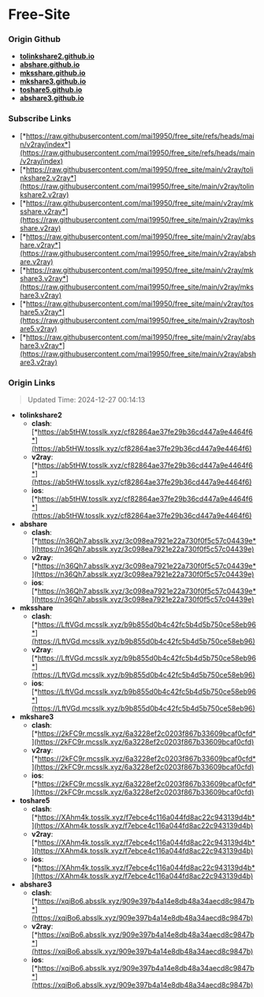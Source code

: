 # Free-Site

### Origin Github

- [**tolinkshare2.github.io**](https://github.com/tolinkshare2/tolinkshare2.github.io)
- [**abshare.github.io**](https://github.com/abshare/abshare.github.io)
- [**mksshare.github.io**](https://github.com/mksshare/mksshare.github.io)
- [**mkshare3.github.io**](https://github.com/mkshare3/mkshare3.github.io)
- [**toshare5.github.io**](https://github.com/toshare5/toshare5.github.io)
- [**abshare3.github.io**](https://github.com/abshare3/abshare3.github.io)

### Subscribe Links

- [*https://raw.githubusercontent.com/mai19950/free_site/refs/heads/main/v2ray/index*](https://raw.githubusercontent.com/mai19950/free_site/refs/heads/main/v2ray/index)
- [*https://raw.githubusercontent.com/mai19950/free_site/main/v2ray/tolinkshare2.v2ray*](https://raw.githubusercontent.com/mai19950/free_site/main/v2ray/tolinkshare2.v2ray)
- [*https://raw.githubusercontent.com/mai19950/free_site/main/v2ray/mksshare.v2ray*](https://raw.githubusercontent.com/mai19950/free_site/main/v2ray/mksshare.v2ray)
- [*https://raw.githubusercontent.com/mai19950/free_site/main/v2ray/abshare.v2ray*](https://raw.githubusercontent.com/mai19950/free_site/main/v2ray/abshare.v2ray)
- [*https://raw.githubusercontent.com/mai19950/free_site/main/v2ray/mkshare3.v2ray*](https://raw.githubusercontent.com/mai19950/free_site/main/v2ray/mkshare3.v2ray)
- [*https://raw.githubusercontent.com/mai19950/free_site/main/v2ray/toshare5.v2ray*](https://raw.githubusercontent.com/mai19950/free_site/main/v2ray/toshare5.v2ray)
- [*https://raw.githubusercontent.com/mai19950/free_site/main/v2ray/abshare3.v2ray*](https://raw.githubusercontent.com/mai19950/free_site/main/v2ray/abshare3.v2ray)

### Origin Links

> Updated Time: 2024-12-27 00:14:13

- **tolinkshare2**
  - **clash**: [*https://ab5tHW.tosslk.xyz/cf82864ae37fe29b36cd447a9e4464f6*](https://ab5tHW.tosslk.xyz/cf82864ae37fe29b36cd447a9e4464f6)
  - **v2ray**: [*https://ab5tHW.tosslk.xyz/cf82864ae37fe29b36cd447a9e4464f6*](https://ab5tHW.tosslk.xyz/cf82864ae37fe29b36cd447a9e4464f6)
  - **ios**: [*https://ab5tHW.tosslk.xyz/cf82864ae37fe29b36cd447a9e4464f6*](https://ab5tHW.tosslk.xyz/cf82864ae37fe29b36cd447a9e4464f6)
- **abshare**
  - **clash**: [*https://n36Qh7.absslk.xyz/3c098ea7921e22a730f0f5c57c04439e*](https://n36Qh7.absslk.xyz/3c098ea7921e22a730f0f5c57c04439e)
  - **v2ray**: [*https://n36Qh7.absslk.xyz/3c098ea7921e22a730f0f5c57c04439e*](https://n36Qh7.absslk.xyz/3c098ea7921e22a730f0f5c57c04439e)
  - **ios**: [*https://n36Qh7.absslk.xyz/3c098ea7921e22a730f0f5c57c04439e*](https://n36Qh7.absslk.xyz/3c098ea7921e22a730f0f5c57c04439e)
- **mksshare**
  - **clash**: [*https://LftVGd.mcsslk.xyz/b9b855d0b4c42fc5b4d5b750ce58eb96*](https://LftVGd.mcsslk.xyz/b9b855d0b4c42fc5b4d5b750ce58eb96)
  - **v2ray**: [*https://LftVGd.mcsslk.xyz/b9b855d0b4c42fc5b4d5b750ce58eb96*](https://LftVGd.mcsslk.xyz/b9b855d0b4c42fc5b4d5b750ce58eb96)
  - **ios**: [*https://LftVGd.mcsslk.xyz/b9b855d0b4c42fc5b4d5b750ce58eb96*](https://LftVGd.mcsslk.xyz/b9b855d0b4c42fc5b4d5b750ce58eb96)
- **mkshare3**
  - **clash**: [*https://2kFC9r.mcsslk.xyz/6a3228ef2c0203f867b33609bcaf0cfd*](https://2kFC9r.mcsslk.xyz/6a3228ef2c0203f867b33609bcaf0cfd)
  - **v2ray**: [*https://2kFC9r.mcsslk.xyz/6a3228ef2c0203f867b33609bcaf0cfd*](https://2kFC9r.mcsslk.xyz/6a3228ef2c0203f867b33609bcaf0cfd)
  - **ios**: [*https://2kFC9r.mcsslk.xyz/6a3228ef2c0203f867b33609bcaf0cfd*](https://2kFC9r.mcsslk.xyz/6a3228ef2c0203f867b33609bcaf0cfd)
- **toshare5**
  - **clash**: [*https://XAhm4k.tosslk.xyz/f7ebce4c116a044fd8ac22c943139d4b*](https://XAhm4k.tosslk.xyz/f7ebce4c116a044fd8ac22c943139d4b)
  - **v2ray**: [*https://XAhm4k.tosslk.xyz/f7ebce4c116a044fd8ac22c943139d4b*](https://XAhm4k.tosslk.xyz/f7ebce4c116a044fd8ac22c943139d4b)
  - **ios**: [*https://XAhm4k.tosslk.xyz/f7ebce4c116a044fd8ac22c943139d4b*](https://XAhm4k.tosslk.xyz/f7ebce4c116a044fd8ac22c943139d4b)
- **abshare3**
  - **clash**: [*https://xqiBo6.absslk.xyz/909e397b4a14e8db48a34aecd8c9847b*](https://xqiBo6.absslk.xyz/909e397b4a14e8db48a34aecd8c9847b)
  - **v2ray**: [*https://xqiBo6.absslk.xyz/909e397b4a14e8db48a34aecd8c9847b*](https://xqiBo6.absslk.xyz/909e397b4a14e8db48a34aecd8c9847b)
  - **ios**: [*https://xqiBo6.absslk.xyz/909e397b4a14e8db48a34aecd8c9847b*](https://xqiBo6.absslk.xyz/909e397b4a14e8db48a34aecd8c9847b)
